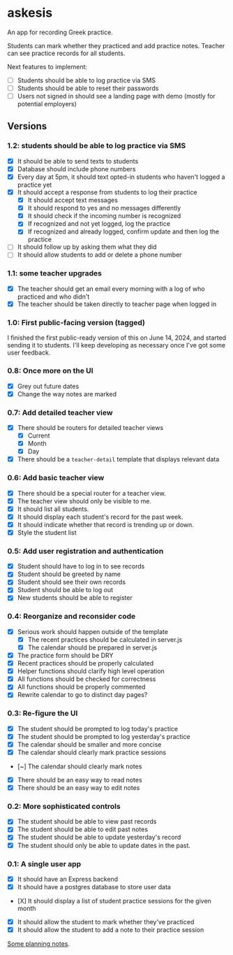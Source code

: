 # askesis

An app for recording Greek practice.

Students can mark whether they practiced and add practice notes. Teacher can see practice records for all students.

Next features to implement:


* [ ] Students should be able to log practice via SMS
* [ ] Students should be able to reset their passwords
* [ ] Users not signed in should see a landing page with demo (mostly for potential employers)

## Versions

### 1.2: students should be able to log practice via SMS

* [X] It should be able to send texts to students
* [X] Database should include phone numbers
* [X] Every day at 5pm, it should text opted-in students who haven't logged a practice yet
* [X] It should accept a response from students to log their practice
  * [X] It should accept text messages
  * [X] It should respond to yes and no messages differently
  * [X] It should check if the incoming number is recognized
  * [X] If recognized and not yet logged, log the practice
  * [X] If recognized and already logged, confirm update and then log the practice
* [ ] It should follow up by asking them what they did
* [ ] It should allow students to add or delete a phone number

### 1.1: some teacher upgrades

* [X] The teacher should get an email every morning with a log of who practiced and who didn't
* [X] The teacher should be taken directly to teacher page when logged in

### 1.0: First public-facing version (tagged)

I finished the first public-ready version of this on June 14, 2024, and started sending it to students. I'll keep developing as necessary once I've got some user feedback.

### 0.8: Once more on the UI

- [X] Grey out future dates
- [X] Change the way notes are marked

### 0.7: Add detailed teacher view

- [X] There should be routers for detailed teacher views
  - [X] Current
  - [X] Month
  - [X] Day
- [X] There should be a `teacher-detail` template that displays relevant data

### 0.6: Add basic teacher view

- [X] There should be a special router for a teacher view.
- [X] The teacher view should only be visible to me.
- [X] It should list all students.
- [X] It should display each student's record for the past week.
- [X] It should indicate whether that record is trending up or down.
- [X] Style the student list

### 0.5: Add user registration and authentication

- [X] Student should have to log in to see records
- [X] Student should be greeted by name
- [X] Student should see their own records
- [X] Student should be able to log out
- [X] New students should be able to register

### 0.4: Reorganize and reconsider code

- [X] Serious work should happen outside of the template
  - [X] The recent practices should be calculated in server.js
  - [X] The calendar should be prepared in server.js
- [X] The practice form should be DRY
- [X] Recent practices should be properly calculated
- [X] Helper functions should clarify high level operation
- [X] All functions should be checked for correctness
- [X] All functions should be properly commented
- [X] Rewrite calendar to go to distinct day pages?

### 0.3: Re-figure the UI

- [X] The student should be prompted to log today's practice
- [X] The student should be prompted to log yesterday's practice
- [X] The calendar should be smaller and more concise
- [X] The calendar should clearly mark practice sessions
- [~] The calendar should clearly mark notes
- [X] There should be an easy way to read notes
- [X] There should be an easy way to edit notes

### 0.2: More sophisticated controls

- [X] The student should be able to view past records
- [X] The student should be able to edit past notes
- [X] The student should be able to update yesterday's record
- [X] The student should only be able to update dates in the past.

### 0.1: A single user app

- [X] It should have an Express backend
- [X] It should have a postgres database to store user data
- [Χ] It should display a list of student practice sessions for the given month
- [X] It should allow the student to mark whether they've practiced
- [X] It should allow the student to add a note to their practice session

[Some planning notes](./planning/PLAN.md).
